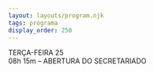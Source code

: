 ```yaml
---
layout: layouts/program.njk
tags: programa
display_order: 250
---
```


TERÇA-FEIRA 25   
08h 15m – ABERTURA DO SECRETARIADO